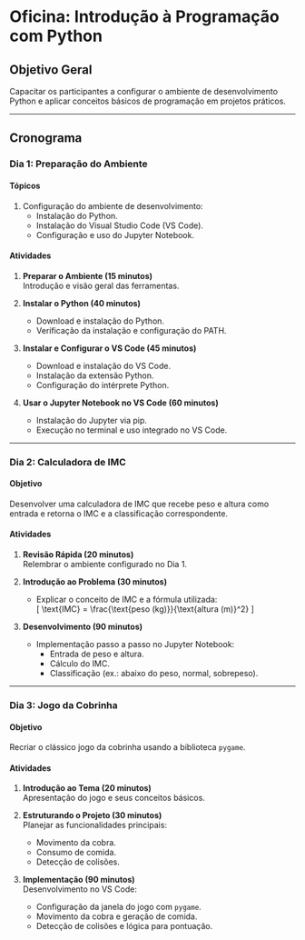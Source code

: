 # Oficina: Introdução à Programação com Python

## Objetivo Geral
Capacitar os participantes a configurar o ambiente de desenvolvimento Python e aplicar conceitos básicos de programação em projetos práticos.

---

## Cronograma

### **Dia 1: Preparação do Ambiente**

#### **Tópicos**
1. Configuração do ambiente de desenvolvimento:
   - Instalação do Python.
   - Instalação do Visual Studio Code (VS Code).
   - Configuração e uso do Jupyter Notebook.

#### **Atividades**
1. **Preparar o Ambiente (15 minutos)**  
   Introdução e visão geral das ferramentas.

2. **Instalar o Python (40 minutos)**  
   - Download e instalação do Python.  
   - Verificação da instalação e configuração do PATH.

3. **Instalar e Configurar o VS Code (45 minutos)**  
   - Download e instalação do VS Code.  
   - Instalação da extensão Python.  
   - Configuração do intérprete Python.

4. **Usar o Jupyter Notebook no VS Code (60 minutos)**  
   - Instalação do Jupyter via pip.  
   - Execução no terminal e uso integrado no VS Code.

---

### **Dia 2: Calculadora de IMC**

#### **Objetivo**
Desenvolver uma calculadora de IMC que recebe peso e altura como entrada e retorna o IMC e a classificação correspondente.

#### **Atividades**
1. **Revisão Rápida (20 minutos)**  
   Relembrar o ambiente configurado no Dia 1.

2. **Introdução ao Problema (30 minutos)**  
   - Explicar o conceito de IMC e a fórmula utilizada:  
     \[
     \text{IMC} = \frac{\text{peso (kg)}}{\text{altura (m)}^2}
     \]

3. **Desenvolvimento (90 minutos)**  
   - Implementação passo a passo no Jupyter Notebook:  
     - Entrada de peso e altura.  
     - Cálculo do IMC.  
     - Classificação (ex.: abaixo do peso, normal, sobrepeso).

---

### **Dia 3: Jogo da Cobrinha**

#### **Objetivo**
Recriar o clássico jogo da cobrinha usando a biblioteca `pygame`.

#### **Atividades**
1. **Introdução ao Tema (20 minutos)**  
   Apresentação do jogo e seus conceitos básicos.

2. **Estruturando o Projeto (30 minutos)**  
   Planejar as funcionalidades principais:  
   - Movimento da cobra.  
   - Consumo de comida.  
   - Detecção de colisões.

3. **Implementação (90 minutos)**  
   Desenvolvimento no VS Code:  
   - Configuração da janela do jogo com `pygame`.  
   - Movimento da cobra e geração de comida.  
   - Detecção de colisões e lógica para pontuação.
